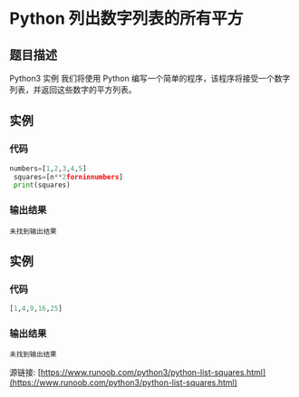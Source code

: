 # Python 列出数字列表的所有平方

## 题目描述
Python3 实例
我们将使用 Python 编写一个简单的程序，该程序将接受一个数字列表，并返回这些数字的平方列表。

## 实例
### 代码
```python
numbers=[1,2,3,4,5]
 squares=[n**2forninnumbers]
 print(squares)
```
### 输出结果
```
未找到输出结果
```
## 实例
### 代码
```python
[1,4,9,16,25]
```
### 输出结果
```
未找到输出结果
```
源链接: [https://www.runoob.com/python3/python-list-squares.html](https://www.runoob.com/python3/python-list-squares.html)